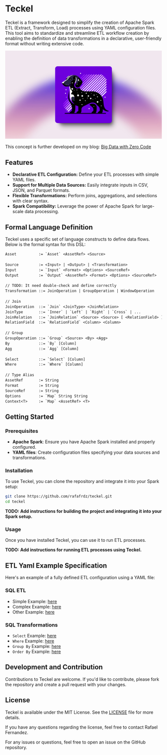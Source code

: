 # Teckel

Teckel is a framework designed to simplify the creation of Apache Spark ETL (Extract, Transform,
Load) processes using YAML configuration files. This tool aims to standardize and streamline ETL workflow creation by
enabling the definition of data transformations in a declarative, user-friendly format without writing extensive code.

![Logo](./docs/images/teckel-banner.png)

This concept is further developed on my
blog: [Big Data with Zero Code](https://blog.rafaelfernandez.dev/posts/big-data-with-zero-code/)

## Features

- **Declarative ETL Configuration:** Define your ETL processes with simple YAML files.
- **Support for Multiple Data Sources:** Easily integrate inputs in CSV, JSON, and Parquet formats.
- **Flexible Transformations:** Perform joins, aggregations, and selections with clear syntax.
- **Spark Compatibility:** Leverage the power of Apache Spark for large-scale data processing.

## Formal Language Definition

Teckel uses a specific set of language constructs to define data flows. Below is the formal syntax for this DSL:

```txt
Asset          := `Asset` <AssetRef> <Source>

Source         := <Input> | <Output> | <Transformation>
Input          := `Input` <Format> <Options> <SourceRef>
Output         := `Output` <AssetRef> <Format> <Options> <SourceRef>

// TODO: It need double-check and define correctly
Transformation ::= JoinOperation | GroupOperation | WindowOperation

// Join
JoinOperation  ::= `Join` <JoinType> <JoinRelation>
JoinType       ::= `Inner` | `Left` | `Right` | `Cross` | ...
JoinRelation   ::= `JoinRelation` <Source> <Source> [ <RelationField> ] 
RelationField  ::= `RelationField` <Column> <Column>

// Group
GroupOperation ::= `Group` <Source> <By> <Agg>
By             ::= `By` [Column]
Agg            ::= `Agg` [Column]

Select         ::= `Select` [Column]
Where          ::= `Where` [Column]

// Type Alias
AssetRef       := String
Format         := String
SourceRef      := String
Options        := `Map` String String
Context<T>     := `Map` <AssetRef> <T>
```

## Getting Started

### Prerequisites

- **Apache Spark**: Ensure you have Apache Spark installed and properly configured.
- **YAML files**: Create configuration files specifying your data sources and transformations.

### Installation

To use Teckel, you can clone the repository and integrate it into your Spark setup:

```bash
git clone https://github.com/rafafrdz/teckel.git
cd teckel
```

**TODO: Add instructions for building the project and integrating it into your Spark setup.**

### Usage

Once you have installed Teckel, you can use it to run ETL processes.

**TODO: Add instructions for running ETL processes using Teckel.**

## ETL Yaml Example Specification

Here's an example of a fully defined ETL configuration using a YAML file:

### SQL ETL
- Simple Example: [here](./docs/etl/simple.yaml)
- Complex Example: [here](./docs/etl/complex.yaml)
- Other Example: [here](./docs/etl/example.yaml)

### SQL Transformations
- `Select` Example: [here](./docs/etl/select.yaml)
- `Where` Example: [here](./docs/etl/where.yaml)
- `Group By` Example: [here](./docs/etl/group-by.yaml)
- `Order By` Example: [here](./docs/etl/order-by.yaml)


## Development and Contribution

Contributions to Teckel are welcome. If you'd like to contribute, please fork the repository and create a pull request
with your changes.

## License

Teckel is available under the MIT License. See the [LICENSE](./LICENSE) file for more details.

If you have any questions regarding the license, feel free to contact Rafael Fernandez.

For any issues or questions, feel free to open an issue on the GitHub repository.